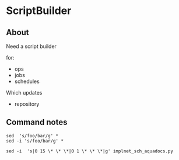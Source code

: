 # ScriptBuilder

## About

Need a script builder

for:

* ops
* jobs
* schedules

Which updates

* repository 


## Command notes

```
sed  's/foo/bar/g' *
sed -i 's/foo/bar/g' *
```

```
sed -i  's|0 15 \* \* \*|0 1 \* \* \*|g' implnet_sch_aquadocs.py
```

